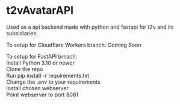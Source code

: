# t2vAvatarAPI
Used as a api backend made with python and fastapi for t2v and its subsidiaries.

To setup for Cloudflare Workers branch:
Coming Soon


To setup for FastAPI brnach:
</br>Install Python 3.10 or newer
</br>Clone the repo
</br>Run pip install -r requirements.txt
</br>Change the .env to your requirements
</br>Install chosen webserver
</br>Point webserver to port 8081
